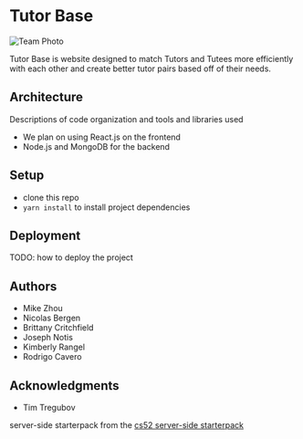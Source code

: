 
# Tutor Base

![Team Photo](https://i.imgur.com/lxjmZfl.png)

Tutor Base is website designed to match Tutors and Tutees more efficiently with each other and create better tutor pairs based off of their needs.

## Architecture

Descriptions of code organization and tools and libraries used
* We plan on using React.js on the frontend
* Node.js and MongoDB for the backend

## Setup

* clone this repo
* `yarn install` to install project dependencies

## Deployment

TODO: how to deploy the project

## Authors

* Mike Zhou
* Nicolas Bergen
* Brittany Critchfield
* Joseph Notis
* Kimberly Rangel
* Rodrigo Cavero

## Acknowledgments

* Tim Tregubov

server-side starterpack from the [cs52 server-side starterpack](https://github.com/dartmouth-cs52/express-babel-starter)
